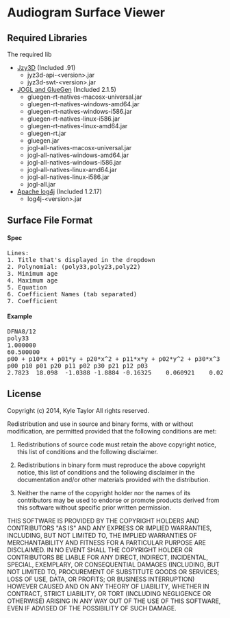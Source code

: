 Audiogram Surface Viewer
===================

Required Libraries
---------------------

The required lib

*	[Jzy3D](http://www.jzy3d.org/) (Included .91)
	+	jyz3d-api-&lt;version&gt;.jar
	+	jyz3d-swt-&lt;version&gt;.jar
*	[JOGL and GlueGen](http://www.jzy3d.org/) (Included 2.1.5)
	+	gluegen-rt-natives-macosx-universal.jar
	+	gluegen-rt-natives-windows-amd64.jar
	+	gluegen-rt-natives-windows-i586.jar
	+	gluegen-rt-natives-linux-i586.jar
	+	gluegen-rt-natives-linux-amd64.jar
	+	gluegen-rt.jar
	+	gluegen.jar
	+	jogl-all-natives-macosx-universal.jar
	+	jogl-all-natives-windows-amd64.jar
	+	jogl-all-natives-windows-i586.jar
	+	jogl-all-natives-linux-amd64.jar
	+	jogl-all-natives-linux-i586.jar
	+	jogl-all.jar
*	[Apache log4j](http://logging.apache.org/log4j/1.2/download.html) (Included 1.2.17)
	+	log4j-&lt;version&gt;.jar

Surface File Format
-------------------
#### Spec

<pre>
Lines:
1. Title that's displayed in the dropdown
2. Polynomial: (poly33,poly23,poly22)
3. Minimum age
4. Maximum age
5. Equation
6. Coefficient Names (tab separated)
7. Coefficient 
</pre>

#### Example
<pre>
DFNA8/12
poly33
1.000000
60.500000
p00 + p10*x + p01*y + p20*x^2 + p11*x*y + p02*y^2 + p30*x^3 + p21*x^2*y + p12*x*y^2 + p03*y^3
p00	p10	p01	p20	p11	p02	p30	p21	p12	p03
2.7823	18.098	-1.0388	-1.8884	-0.16325	0.060921	0.028148	0.015679	0.00083712	-0.00071394
</pre>


License
---------------------

Copyright (c) 2014, Kyle Taylor
All rights reserved.

Redistribution and use in source and binary forms, with or without modification, are permitted provided that the following conditions are met:

1. Redistributions of source code must retain the above copyright notice, this list of conditions and the following disclaimer.

2. Redistributions in binary form must reproduce the above copyright notice, this list of conditions and the following disclaimer in the documentation and/or other materials provided with the distribution.

3. Neither the name of the copyright holder nor the names of its contributors may be used to endorse or promote products derived from this software without specific prior written permission.

THIS SOFTWARE IS PROVIDED BY THE COPYRIGHT HOLDERS AND CONTRIBUTORS "AS IS" AND ANY EXPRESS OR IMPLIED WARRANTIES, INCLUDING, BUT NOT LIMITED TO, THE IMPLIED WARRANTIES OF MERCHANTABILITY AND FITNESS FOR A PARTICULAR PURPOSE ARE DISCLAIMED. IN NO EVENT SHALL THE COPYRIGHT HOLDER OR CONTRIBUTORS BE LIABLE FOR ANY DIRECT, INDIRECT, INCIDENTAL, SPECIAL, EXEMPLARY, OR CONSEQUENTIAL DAMAGES (INCLUDING, BUT NOT LIMITED TO, PROCUREMENT OF SUBSTITUTE GOODS OR SERVICES; LOSS OF USE, DATA, OR PROFITS; OR BUSINESS INTERRUPTION) HOWEVER CAUSED AND ON ANY THEORY OF LIABILITY, WHETHER IN CONTRACT, STRICT LIABILITY, OR TORT (INCLUDING NEGLIGENCE OR OTHERWISE) ARISING IN ANY WAY OUT OF THE USE OF THIS SOFTWARE, EVEN IF ADVISED OF THE POSSIBILITY OF SUCH DAMAGE.
